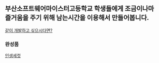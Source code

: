 ## 부산소프트웨어마이스터고등학교 학생들에게 조금이나마 즐거움을 주기 위해 남는시간을 이용해서 만들어봅니다.
[같이 개발하고 싶으시다면?](https://docs.google.com/forms/d/e/1FAIpQLSejQUNByxeI_5cgtxhs3CEcgMxTTaQIIY86ISpIRNkOnyd7UQ/viewform?usp=sf_link)
### 완성품
[인생세컷](https://github.com/BSSM-HAZY-SYSTEM/BSSM_3CUT)